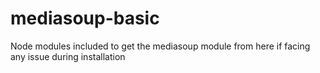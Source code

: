 # mediasoup-basic

Node modules included to get the mediasoup module from here if facing any issue during installation
